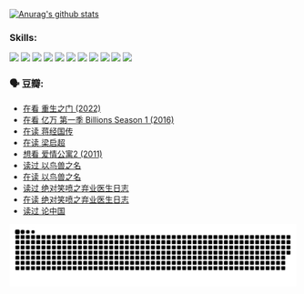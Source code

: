 
[![Anurag's github stats](https://github-readme-stats.vercel.app/api?username=w940853815)](https://github.com/anuraghazra/github-readme-stats)

### Skills:

<code><img height="32" src="https://cdn.jsdelivr.net/npm/simple-icons@v5/icons/python.svg"></code>
<code><img height="32" src="https://cdn.jsdelivr.net/npm/simple-icons@v5/icons/javascript.svg"></code>
<code><img height="32" src="https://cdn.jsdelivr.net/npm/simple-icons@v5/icons/django.svg"></code>
<code><img height="32" src="https://cdn.jsdelivr.net/npm/simple-icons@v5/icons/flask.svg"></code>
<code><img height="32" src="https://cdn.jsdelivr.net/npm/simple-icons@v5/icons/vuetify.svg"></code>
<code><img height="32" src="https://cdn.jsdelivr.net/npm/simple-icons@v5/icons/git.svg"></code>
<code><img height="32" src="https://cdn.jsdelivr.net/npm/simple-icons@v5/icons/docker.svg"></code>
<code><img height="32" src="https://cdn.jsdelivr.net/npm/simple-icons@v5/icons/postgresql.svg"></code>
<code><img height="32" src="https://cdn.jsdelivr.net/npm/simple-icons@v5/icons/elasticsearch.svg"></code>
<code><img height="32" src="https://cdn.jsdelivr.net/npm/simple-icons@v5/icons/macos.svg"></code>
<code><img height="32" src="https://cdn.jsdelivr.net/npm/simple-icons@v5/icons/linux.svg"></code>

### 🗣 豆瓣:

<!-- DOUBAN-ACTIVITIES:START -->
- [在看 重生之门‎ (2022)](https://www.douban.com/people/136069238/status/3882598762/?_i=54141558)
- [在看 亿万 第一季 Billions Season 1‎ (2016)](https://www.douban.com/people/136069238/status/3878098700/?_i=54141558)
- [在读 蒋经国传](https://www.douban.com/people/136069238/status/3877458956/?_i=54141558)
- [在读 梁启超](https://www.douban.com/people/136069238/status/3876806133/?_i=54141558)
- [想看 爱情公寓2‎ (2011)](https://www.douban.com/people/136069238/status/3876682115/?_i=54141558)
- [读过 以鸟兽之名](https://www.douban.com/people/136069238/status/3876369302/?_i=54141558)
- [在读 以鸟兽之名](https://www.douban.com/people/136069238/status/3869094471/?_i=54141558)
- [读过 绝对笑喷之弃业医生日志](https://www.douban.com/people/136069238/status/3869093225/?_i=54141558)
- [在读 绝对笑喷之弃业医生日志](https://www.douban.com/people/136069238/status/3862106751/?_i=54141558)
- [读过 论中国](https://www.douban.com/people/136069238/status/3862105795/?_i=54141558)
<!-- DOUBAN-ACTIVITIES:END -->


![Snake animation](https://raw.githubusercontent.com/w940853815/w940853815/output/github-contribution-grid-snake.svg)

<!--
**w940853815/w940853815** is a ✨ _special_ ✨ repository because its `README.md` (this file) appears on your GitHub profile.

Here are some ideas to get you started:

- 🔭 I’m currently working on ...
- 🌱 I’m currently learning ...
- 👯 I’m looking to collaborate on ...
- 🤔 I’m looking for help with ...
- 💬 Ask me about ...
- 📫 How to reach me: ...
- 😄 Pronouns: ...
- ⚡ Fun fact: ...
-->
